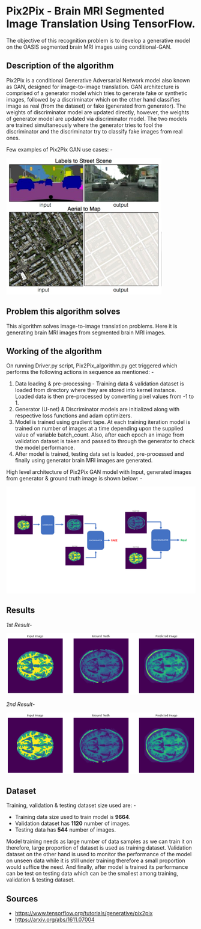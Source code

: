 # Pix2Pix - Brain MRI Segmented Image Translation Using TensorFlow.
The objective of this recognition problem is to develop a generative model on the OASIS segmented brain MRI images using conditional-GAN.

## Description of the algorithm
Pix2Pix is a conditional Generative Adversarial Network model also known as GAN, designed for image-to-image translation. GAN architecture is comprised of a generator model which tries to generate fake or synthetic images, followed by a discriminator which on the other hand classifies image as real (from the dataset) or fake (generated from generator). The weights of discriminator model are updated directly, however, the weights of generator model are updated via discriminator model. The two models are trained simultaneously where the generator tries to fool the discriminator and the discriminator try to classify fake images from real ones.

Few examples of Pix2Pix GAN use cases: -

![GAN Output Examples](images/Pix2Pix_examples.PNG)

## Problem this algorithm solves
This algorithm solves image-to-image translation problems. Here it is generating brain MRI images from segmented brain MRI images.

## Working of the algorithm
On running Driver.py script, Pix2Pix_algorithm.py get triggered which performs the following actions in sequence as mentioned: -

1. Data loading & pre-processing - Training data & validation dataset is loaded from directory where they are stored into kernel instance. Loaded data is then pre-processed by converting pixel values from -1 to 1.
1. Generator (U-net) & Discriminator models are initialized along with respective loss functions and adam optimizers.
1. Model is trained using gradient tape. At each training iteration model is trained on number of images at a time depending upon the supplied value of variable batch_count. Also, after each epoch an image from validation dataset is taken and passed to through the generator to check the model performance.
1. After model is trained, testing data set is loaded, pre-processed and finally using generator brain MRI images are generated.

High level architecture of Pix2Pix GAN model with Input, generated images from generator & ground truth image is shown below: -

![GAN Architecture](images/GAN_Architecture.png)


## Results
*1st Result-*

![Test Image1](images/Result1.png)

*2nd Result-*

![Test Image2](images/Result2.png)


## Dataset
Training, validation & testing dataset size used are: -
* Training data size used to train model is **9664**.
* Validation dataset has **1120** number of images.
* Testing data has **544** number of images.  

Model training needs as large number of data samples as we can train it on therefore, large proportion of dataset is used as training dataset. Validation dataset on the other hand is used to monitor the performance of the model on unseen data while it is still under training therefore a small proportion would suffice the need. And finally, after model is trained its performance can be test on testing data which can be the smallest among training, validation & testing dataset.


## Sources
* https://www.tensorflow.org/tutorials/generative/pix2pix
* https://arxiv.org/abs/1611.07004
